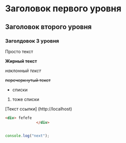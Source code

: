# Заголовок первого уровня

## Заголовок второго уровня

### Заголдовок 3 уровня

Просто текст

**Жирный текст**

*наклонный текст*

~~перечеркнутый текст~~

* списки
1. тоже списки

[Текст ссылки] (http://localhost)

```html
<div> fefefe
              </div>

```
```javascript

console.log("next");

```
